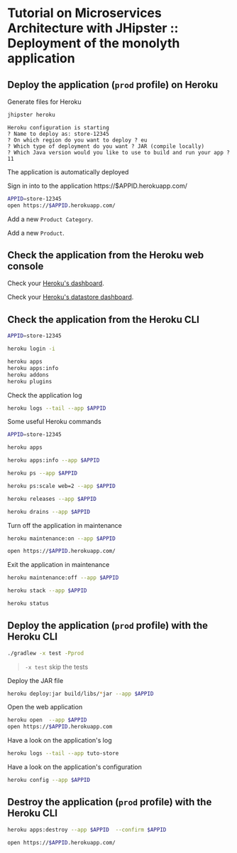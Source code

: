 # Tutorial on Microservices Architecture with JHipster :: Deployment of the monolyth application

## Deploy the application (`prod` profile) on Heroku

Generate files for Heroku

```bash
jhipster heroku
```

```
Heroku configuration is starting
? Name to deploy as: store-12345
? On which region do you want to deploy ? eu
? Which type of deployment do you want ? JAR (compile locally)
? Which Java version would you like to use to build and run your app ? 11
```

The application is automatically deployed

Sign in into to the application https://$APPID.herokuapp.com/

```bash
APPID=store-12345
open https://$APPID.herokuapp.com/
```

Add a new `Product Category`.

Add a new `Product`.

## Check the application from the Heroku web console

Check your [Heroku's dashboard](https://dashboard.heroku.com/apps).

Check your [Heroku's datastore dashboard](https://data.heroku.com).

## Check the application from the Heroku CLI


```bash
APPID=store-12345

heroku login -i

heroku apps
heroku apps:info
heroku addons
heroku plugins
```

Check the application log

```bash
heroku logs --tail --app $APPID
```

Some useful Heroku commands

```bash
APPID=store-12345

heroku apps

heroku apps:info --app $APPID

heroku ps --app $APPID

heroku ps:scale web=2 --app $APPID

heroku releases --app $APPID

heroku drains --app $APPID
```

Turn off the application in maintenance

```bash
heroku maintenance:on --app $APPID

open https://$APPID.herokuapp.com/
```

Exit the application in maintenance

```bash
heroku maintenance:off --app $APPID

heroku stack --app $APPID

heroku status
```

## Deploy the application (`prod` profile) with the Heroku CLI

```bash
./gradlew -x test -Pprod
```
> `-x test` skip the tests

Deploy the JAR file
```bash
heroku deploy:jar build/libs/*jar --app $APPID
```

Open the web application
```bash
heroku open  --app $APPID
open https://$APPID.herokuapp.com
```

Have a look on the application's log
```bash
heroku logs --tail --app tuto-store
```

Have a look on the application's configuration
```bash
heroku config --app $APPID
```

## Destroy the application (`prod` profile) with the Heroku CLI

```bash
heroku apps:destroy --app $APPID  --confirm $APPID
```

```bash
open https://$APPID.herokuapp.com/
```
